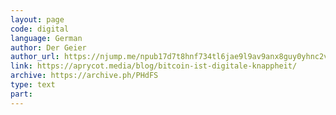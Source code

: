 ```yaml
---
layout: page
code: digital
language: German
author: Der Geier
author_url: https://njump.me/npub17d7t8hnf734tl6jae9l9av9anx8guy0yhnc2vd9w22vgcvrazs8qjtsnpu
link: https://aprycot.media/blog/bitcoin-ist-digitale-knappheit/
archive: https://archive.ph/PHdFS
type: text
part: 
---
```

